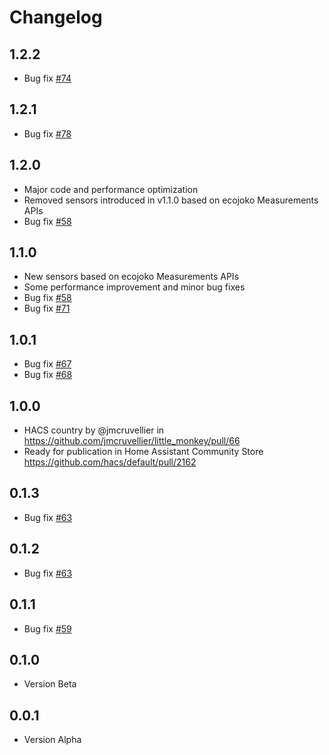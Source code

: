 # Changelog

## 1.2.2
- Bug fix [#74](https://github.com/jmcruvellier/little_monkey/issues/74)

## 1.2.1
- Bug fix [#78](https://github.com/jmcruvellier/little_monkey/issues/78)

## 1.2.0
- Major code and performance optimization
- Removed sensors introduced in v1.1.0 based on ecojoko Measurements APIs
- Bug fix [#58](https://github.com/jmcruvellier/little_monkey/issues/58)

## 1.1.0
- New sensors based on ecojoko Measurements APIs
- Some performance improvement and minor bug fixes
- Bug fix [#58](https://github.com/jmcruvellier/little_monkey/issues/58)
- Bug fix [#71](https://github.com/jmcruvellier/little_monkey/issues/71)

## 1.0.1

- Bug fix [#67](https://github.com/jmcruvellier/little_monkey/issues/67)
- Bug fix [#68](https://github.com/jmcruvellier/little_monkey/issues/68)

## 1.0.0

- HACS country by @jmcruvellier in https://github.com/jmcruvellier/little_monkey/pull/66
- Ready for publication in Home Assistant Community Store https://github.com/hacs/default/pull/2162

## 0.1.3

- Bug fix [#63](https://github.com/jmcruvellier/little_monkey/issues/63)

## 0.1.2

- Bug fix [#63](https://github.com/jmcruvellier/little_monkey/issues/63)

## 0.1.1

- Bug fix [#59](https://github.com/jmcruvellier/little_monkey/issues/59)

## 0.1.0

- Version Beta

## 0.0.1

- Version Alpha
